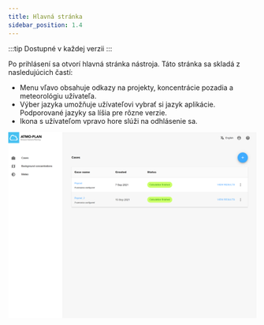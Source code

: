 ```yaml
---
title: Hlavná stránka
sidebar_position: 1.4
---
```


:::tip Dostupné v každej verzii
:::

Po prihlásení sa otvorí hlavná stránka nástroja. Táto stránka sa skladá z nasledujúcich častí:

- Menu vľavo obsahuje odkazy na projekty, koncentrácie pozadia a meteorológiu užívateľa.
- Výber jazyka umožňuje užívateľovi vybrať si jazyk aplikácie. Podporované jazyky sa líšia pre rôzne verzie.
- Ikona s užívateľom vpravo hore slúži na odhlásenie sa. 

![Main page](./images/main_page.png)
